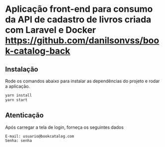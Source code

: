 # Aplicação front-end para consumo da API de cadastro de livros criada com Laravel e Docker https://github.com/danilsonvss/book-catalog-back

## Instalação
Rode os comandos abaixo para instalar as dependências do projeto e rodar a aplicação.

```bash
yarn install
yarn start
```

## Atenticação
Após carregar a tela de login, forneça os seguintes dados
```
E-mail: usuario@bookcatalog.com
Senha: senha
```

